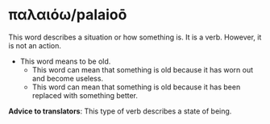 # παλαιόω/palaioō
This word describes a situation or how something is. It is a verb. However, it is not an action.

* This word means to be old.
    * This word can mean that something is old because it has worn out and become useless.
    * This word can mean that something is old because it has been replaced with something better.

**Advice to translators**: This type of verb describes a state of being. 